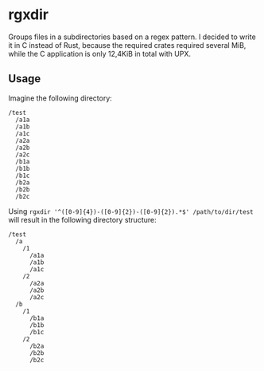 # rgxdir
Groups files in a subdirectories based on a regex pattern.
I decided to write it in C instead of Rust, because the required crates required several MiB, while the C application is only 12,4KiB in total with UPX.

## Usage
Imagine the following directory:
```
/test
  /a1a
  /a1b
  /a1c
  /a2a
  /a2b
  /a2c
  /b1a
  /b1b
  /b1c
  /b2a
  /b2b
  /b2c
```

Using `rgxdir '^([0-9]{4})-([0-9]{2})-([0-9]{2}).*$' /path/to/dir/test` will result in the following directory structure:
```
/test
  /a
    /1
      /a1a
      /a1b
      /a1c
    /2
      /a2a
      /a2b
      /a2c
  /b
    /1
      /b1a
      /b1b
      /b1c
    /2
      /b2a
      /b2b
      /b2c
```
      
